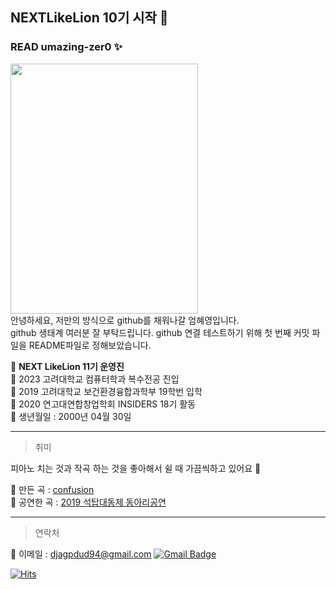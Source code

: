 ## NEXTLikeLion 10기 시작 🦁  

### READ umazing-zer0 ✨

<img src= "https://user-images.githubusercontent.com/99478871/158108668-6f04567d-444e-4890-9123-1e62a5a81b0e.jpg" width="300" height="400"/>
<br>
안녕하세요, 저만의 방식으로 github를 채워나갈 엄혜영입니다.
<br>
github 생태계 여러분 잘 부탁드립니다. github 연결 테스트하기 위해 첫 번째 커밋 파일을 README파일로 정해보았습니다.




🔆 **NEXT LikeLion 11기 운영진**  
🔅 2023 고려대학교 컴퓨터학과 복수전공 진입 <br>
🔅 2019 고려대학교 보건환경융합과학부 19학번 입학<br>
🔅 2020 연고대연합창업학회 INSIDERS 18기 활동  <br>
🔅 생년월일 : 2000년 04월 30일   


<hr/>  



> 취미 
  


피아노 치는 것과 작곡 하는 것을 좋아해서 쉴 때 가끔씩하고 있어요 🎹  

📍 만든 곡 : [confusion](https://youtu.be/Q98BW9QuB5o)  
📍 공연한 곡 : [2019 석탑대동제 동아리공연](https://www.instagram.com/p/BxwBjryBUqR/?utm_source=ig_web_copy_link)  


<hr/>


> 연락처  
  


📍 이메일 : djagpdud94@gmail.com [![Gmail Badge](https://img.shields.io/badge/Gmail-d14836?style=flat-square&logo=Gmail&logoColor=white&link=mailto:snugyun01@gmail.com)](mailto:djagpdud94@gmail.com)


[![Hits](https://hits.seeyoufarm.com/api/count/incr/badge.svg?url=https%3A%2F%2Fgithub.com%2FHyeyoungEum%2F2022NEXTLikeLion.git&count_bg=%23FFDA09&title_bg=%23FF9C9C&icon=codeforces.svg&icon_color=%23FFFFFF&title=hits&edge_flat=false)](https://hits.seeyoufarm.com)

